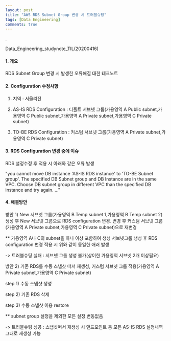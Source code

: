 ```yaml
---
layout: post
title: "AWS RDS Subnet Group 변경 시 트러블슈팅"
tags: [Data Engineering]
comments: true
---
```


.

Data_Engineering_studynote_TIL(20200416)

#### 1. 개요

RDS Subnet Group 변경 시 발생한 오류해결 대한 테크노트

#### 2. Configuration 수정사항

1) 지역 : 서울리전

2) AS-IS RDS Configuration : 디폴트 서브넷 그룹(가용영역 A Public subnet,가용영역 C Public subnet,가용영역 A Private subnet,가용영역 C Private subnet)


3) TO-BE RDS Configuration : 커스텀 서브넷 그룹(가용영역 A Private subnet,가용영역 C Private subnet)


#### 3. RDS Configuration 변경 중에 이슈 

RDS 설정수정 후 적용 시 아래와 같은 오류 발생

"you cannot move DB instance 'AS-IS RDS instance' to 'TO-BE Subnet group'. The specified DB Subnet group and DB Instance are in the same VPC. Choose DB subnet group in different VPC than the specified DB instance and try again. ..."


#### 4. 해결방안 

방안 1) New 서브넷 그룹(가용영역 B Temp subnet 1,가용영역 B Temp subnet 2) 생성 후 New 서브넷 그룹으로 RDS configuration 변경. 변경 후 커스텀 서브넷 그룹(가용영역 A Private subnet,가용영역 C Private subnet)으로 재변경

** 가용영역 A나 C의 subnet을 하나 이상 포함하여 생성 서브넷그룹 생성 후 RDS configuration 변경 적용 시 위와 같이 동일한 애러 발생


-> 트러블슈팅 실패 : 서브넷 그룹 생성 불가(상이한 가용영역 서브넷 2개 이상필요)

방안 2) 기존 RDS를 수동 스냅샷 떠서 재생성, 커스텀 서브넷 그룹 적용(가용영역 A Private subnet,가용영역 C Private subnet)

step 1) 수동 스냅샷 생성

step 2) 기존 RDS 삭제

step 3) 수동 스냅샷 이용 restore

** subnet group 설정을 제외한 모든 설정 변동없음


-> 트러블슈팅 성공 : 스냅샷떠서 재생성 시 앤드포인트 등 모든 AS-IS RDS 설정내역 그대로 재생성 가능
